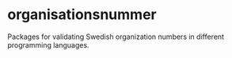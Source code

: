 # organisationsnummer
Packages for validating Swedish organization numbers in different programming languages.
